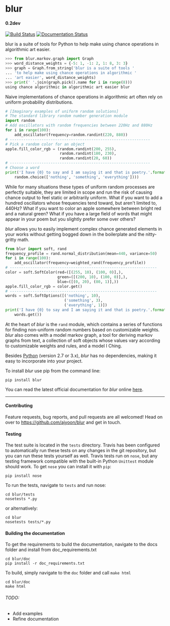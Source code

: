 # blur
#### 0.2dev

[![Build Status](https://travis-ci.org/ajyoon/blur.svg?branch=master)](https://travis-ci.org/ajyoon/blur)  [![Documentation Status](https://readthedocs.org/projects/blur/badge/?version=latest)](http://blur.readthedocs.io/en/latest/?badge=latest)

blur is a suite of tools for Python to help make using chance operations in
algorithmic art easier.

```python
>>> from blur.markov.graph import Graph
>>> word_distance_weights = {-5: 1, -1: 2, 1: 8, 3: 3}
>>> graph = Graph.from_string('blur is a suite of tools '
... 'to help make using chance operations in algorithmic '
... 'art easier', word_distance_weights)
>>> print(' '.join(graph.pick().name for i in range(8)))
using chance algorithmic in algorithmic art easier blur
```

Naive implementations of chance operations in algorithmic art often rely
on uniform probability distributions.

```python
# [Imaginary examples of uniform random solutions]
# The standard library random number generation module
import random
# Add oscillators with random frequencies between 220Hz and 880Hz
for i in range(100):
    add_oscillator(frequency=random.randint(220, 880))
# --------------------------------------------------------------
# Pick a random color for an object
apple.fill_color_rgb = (random.randint(200, 255),
                        random.randint(180, 230),
                        random.randint(20, 60))
# --------------------------------------------------------------
# Choose a word
print('I have {0} to say and I am saying it and that is poetry.'.format(
    random.choice(['nothing', 'something', 'everything'])))
```
While for many situations these types of uniform random processes are perfectly
suitable, they are limited in scope and run the risk of causing chance output
to feel static or arbitrarily uniform. What if you want to add a hundred
oscillators whose frequencies tend toward, but aren't limited to, 440Hz? What
if you want to color an apple somewhere between bright red and a natural green?
What if you have a large field of words that might appear in your poem but you
slightly prefer some over others?

*blur* allows you to easily implement complex chance generated elements
in your works without getting bogged down in the boilerplate and the
nitty-gritty math.

```python
from blur import soft, rand
frequency_profile = rand.normal_distribution(mean=440, variance=50)
for i in range(100):
    add_oscillator(frequency=weighted_rand(frequency_profile))
# -----------------------------------------------------------------
color = soft.SoftColor(red=([(255, 10), (100, 0)],),
                       green=([(200, 10), (100, 0)],),
                       blue=([(0, 20), (80, 1)],))
apple.fill_color_rgb = color.get()
# -----------------------------------------------------------------
words = soft.SoftOptions([('nothing', 10),
                          ('something', 3),
                          ('everything', 1)])
print('I have {0} to say and I am saying it and that is poetry.'.format(
    words.get())
```

At the heart of *blur* is the ``rand`` module, which contains a series of
functions for finding non-uniform random numbers based on customizable weights.
*blur* also comes with a model markov graph, a tool for deriving markov graphs
from text, a collection of soft objects whose values vary according to
customizable weights and rules, and a model I Ching.

Besides [Python](https://www.python.org/) (version 2.7 or 3.x),
*blur* has no dependencies, making it easy to incorporate into your project.

To install *blur* use pip from the command line:

    pip install blur

You can read the latest official documentation for *blur* online
[here](blur.readthedocs.io/en/latest/).

***

#### Contributing
Feature requests, bug reports, and pull requests are all welcomed!
Head on over to https://github.com/ajyoon/blur and get in touch.


#### Testing
The test suite is located in the `tests` directory. Travis has been
configured to automatically run these tests on any changes in the
git repository, but you can run these tests yourself as well.
Travis tests run on `nose`, but any testing framework compatible
with the built-in Python `Unittest` module should work. To get `nose`
you can install it with `pip`:

    pip install nose

To run the tests, navigate to `tests` and run nose:

    cd blur/tests
    nosetests *.py

or alternatively:

    cd blur
    nosetests tests/*.py

#### Building the documentation
To get the requirements to build the documentation, navigate to
the docs folder and install from doc_requirements.txt

    cd blur/doc
    pip install -r doc_requirements.txt

To build, simply navigate to the ``doc`` folder and call ``make html``

    cd blur/doc
    make html

###### TODO:
* Add examples
* Refine documentation
